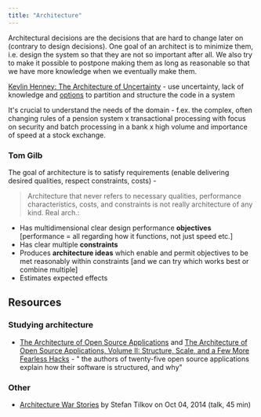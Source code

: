 ```yaml
---
title: "Architecture"
---
```

Architectural decisions are the decisions that are hard to change later on (contrary to design decisions). One goal of an architect is to minimize them, i.e. design the system so that they are not so important after all. We also try to make it possible to postpone making them as long as reasonable so that we have more knowledge when we eventually make them.

[Kevlin Henney: The Architecture of Uncertainty](http://vimeo.com/68331684) - use uncertainty, lack of knowledge and [options](http://commitment-thebook.com/) to partition and structure the code in a system

It's crucial to understand the needs of the domain - f.ex. the complex, often changing rules of a pension system x transactional processing with focus on security and batch processing in a bank x high volume and importance of speed at a stock exchange.

### Tom Gilb

The goal of architecture is to satisfy requirements (enable delivering desired qualities, respect constraints, costs) -

> Architecture that never refers to necessary qualities, performance characteristics, costs, and constraints is not really architecture of any kind.
Real arch.:

* Has multidimensional clear design performance **objectives** [performance = all regarding how it functions, not just speed etc.]
* Has clear multiple **constraints**
* Produces **architecture ideas** which enable and permit objectives to be met reasonably within constraints [and we can try which works best or combine multiple]
* Estimates expected effects

## Resources

### Studying architecture

* [The Architecture of Open Source Applications](http://www.amazon.com/dp/B00557TMN4/ref=wl_it_dp_o_pC_nS_ttl?_encoding=UTF8&colid=15C6Q8OEGS1X2&coliid=I2NEOT2RQLTZB6 "The Architecture of Open Source Applications") and [The Architecture of Open Source Applications, Volume II: Structure, Scale, and a Few More Fearless Hacks](http://www.amazon.com/dp/B008940UYK/ref=wl_it_dp_o_pC_nS_ttl?_encoding=UTF8&colid=15C6Q8OEGS1X2&coliid=I3ADMW0YBTXFUP "The Architecture of Open Source Applications, Volume II: Structure, Scale, and a Few More Fearless Hacks") - " the authors of twenty-five open source applications explain how their software is structured, and why"

### Other

* [Architecture War Stories](http://www.infoq.com/presentations/architecture-disaster) by Stefan Tilkov on Oct 04, 2014 (talk, 45 min)
